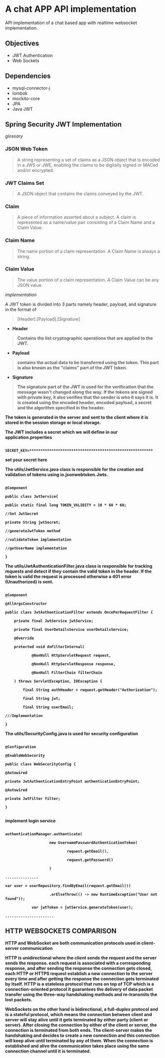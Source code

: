 # A chat APP API implementation
API implementation of a chat based app with realtime websocket implementation.

## Objectives
* JWT Authentication
* Web Sockets

## Dependencies
* mysql-connector-j
* lombok
* mockito-core
* JPA
* Java JWT

## Spring Security JWT Implementation
*glossary*
### JSON Web Token
>  A string representing a set of claims as a JSON object that is
encoded in a JWS or JWE, enabling the claims to be digitally
signed or MACed and/or encrypted.

### JWT Claims Set
> A JSON object that contains the claims conveyed by the JWT.

### Claim
>  A piece of information asserted about a subject.  A claim is
represented as a name/value pair consisting of a Claim Name and a
Claim Value.

### Claim Name
>The name portion of a claim representation.  A Claim Name is
always a string.

### Claim Value
>The value portion of a claim representation.  A Claim Value can be
any JSON value.

*implementation*

A JWT token is divided into 3 parts namely header, payload, and signature in the format of
>[Header].[Payload].[Signature]
* <b>Header
>Contains the list cryptographic operations that are applied to the JWT.
* Payload
>contains the actual data to be transferred using the token. 
> This part is also known as the "claims" part of the JWT token.
* Signature
> The signature part of the JWT is used for the verification that the message wasn't changed along the way. 
> If the tokens are signed with private key, it also verifies that the sender is who it says it is. It is created using the encoded header, encoded payload, a secret and the algorithm specified in the header.
> 
The token is generated in the server and sent to the client where it is stored in the session storage or local storage.

The JWT includes a secret which we will define in our application.properties

<code>
SECRET_KEY=********************************************************
</code>

set your secret here

The utils/JwtService.java class is responsible for the creation and validation of tokens using io.jsonwebtoken.Jwts.

<code>
@Component <br>
public class JwtService{<br>
public static final long TOKEN_VALIDITY = 10 * 60 * 60;<br>
//Set JwtSecret<br>
private String jwtSecret;<br>
//generateJwtToken method<br>
//validateToken implementation<br>
//getUserName implementation<br>
}
</code>

The utils/JwtAuthenticationFilter.java class is responsible for tracking requests and detect if they contain the valid token in the header.
If the token is valid the request is processed otherwise a 401 error (Unauthorized) is sent.

<code>
@Component<br>
@AllArgsConstructor<br>
public class JwtAuthenticationFilter extends OncePerRequestFilter {<br>
    private final JwtService jwtService;<br>
    private final UserDetailsService userDetailsService;<br>
    @Override<br>
    protected void doFilterInternal(<br>
            @NonNull HttpServletRequest request,<br>
            @NonNull HttpServletResponse response,<br>
            @NonNull FilterChain filterChain<br>
    ) throws ServletException, IOException {<br>
        final String authHeader = request.getHeader("Authorization");<br>
        final String jwt;<br>
        final String userEmail;<br>
///Implementation<br>
}
</code>

The utils/SecurityConfig.java is used for security configuration

<code>
@Configuration<br> 
@EnableWebSecurity<br>
public class WebSecurityConfig {<br>
@Autowired<br>
private JwtAuthenticationEntryPoint authenticationEntryPoint;<br>
@Autowired<br>
private JwtFilter filter;<br>
}

</code>

implement login service

<code>
authenticationManager.authenticate(<br>
                    new UsernamePasswordAuthenticationToken(<br>
                            request.getEmail(),<br>
                            request.getPassword()<br>
                    )<br>
...............<br>
var user = userRepository.findByEmail(request.getEmail())<br>
                    .orElseThrow(() -> new RuntimeException("User not found"));<br>
            var jwtToken = jwtService.generateToken(user);<br>
......................
</code>

## HTTP WEBSOCKETS COMPARISON
<p>
HTTP and WebSocket are both communication protocols used in client-server communication
</p>
<p>
HTTP is unidirectional where the client sends the request and the server sends the response.
each request is associated with a corresponding response, and after sending the response the connection gets closed, each HTTP or HTTPS request establish a new connection to the server every time and after getting the response the connection gets terminated by itself. 
HTTP is a stateless protocol that runs on top of TCP which is a connection-oriented protocol it guarantees the delivery of data packet transfer using the three-way handshaking methods and re-transmits the lost packets.
</p>
<p>
WebSockets on the other hand is bidirectional, a full-duplex protocol and is a stateful protocol, which means the connection between client and server will stay alive until it gets terminated by either party (client or server). After closing the connection by either of the client or server, the connection is terminated from both ends. 
The client-server makes the handshaking and decides to create a new connection and this connection will keep alive until terminated by any of them. When the connection is established and alive the communication takes place using the same connection channel until it is terminated. 
</p>
